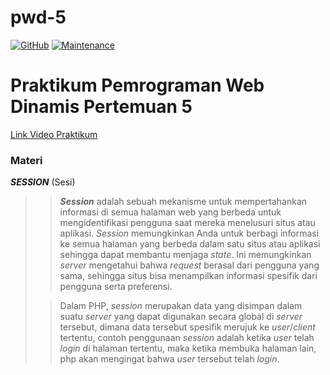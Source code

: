 # pwd-5
[![GitHub](https://img.shields.io/github/license/himawanTIF/pwd-5?style=flat-square)](https://github.com/himawanTIF/pwd-5/blob/main/LICENSE)
[![Maintenance](https://img.shields.io/maintenance/yes/2020?style=flat-square)](https://github.com/himawanTIF/pwd-5/graphs/commit-activity)

# Praktikum Pemrograman Web Dinamis Pertemuan 5
[Link Video Praktikum](https://drive.google.com/file/d/10NQRnnhQ5r0hAZIo-80iMMGaNcqDiRFW/view)

### Materi

__*SESSION*__ (Sesi)
>> __*Session*__ adalah sebuah mekanisme untuk mempertahankan informasi di semua halaman web yang berbeda untuk mengidentifikasi pengguna saat mereka  menelusuri situs atau aplikasi. *Session* memungkinkan Anda untuk berbagi informasi ke semua halaman yang berbeda dalam satu situs atau aplikasi sehingga dapat membantu menjaga *state*. Ini memungkinkan *server* mengetahui bahwa *request* berasal dari pengguna yang sama, sehingga situs bisa menampilkan informasi spesifik dari pengguna serta preferensi.
>
>> Dalam PHP, *session* merupakan data yang disimpan dalam suatu *server* yang dapat digunakan secara global di *server* tersebut, dimana data tersebut spesifik merujuk ke *user*/*client* tertentu, contoh penggunaan *session* adalah ketika *user* telah *login* di halaman tertentu, maka ketika membuka halaman lain, php akan mengingat bahwa *user* tersebut telah *login*.
